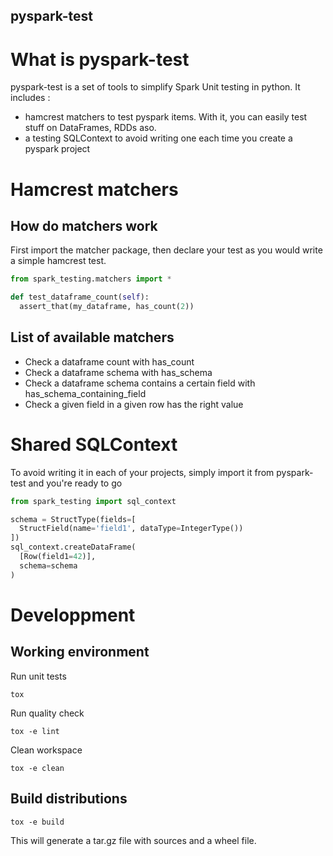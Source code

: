 ## pyspark-test

# What is pyspark-test

pyspark-test is a set of tools to simplify Spark Unit testing in python. It includes :

- hamcrest matchers to test  pyspark items. With it, you can easily test stuff on DataFrames, RDDs aso.
- a testing SQLContext to avoid writing one each time you create a pyspark project
 
# Hamcrest matchers

## How do matchers work

First import the matcher package, then declare your test as you would write a simple hamcrest test.

```python
from spark_testing.matchers import *

def test_dataframe_count(self):
  assert_that(my_dataframe, has_count(2))
```

## List of available matchers

- Check a dataframe count with has_count
- Check a dataframe schema with has_schema
- Check a dataframe schema contains a certain field with has_schema_containing_field
- Check a given field in a given row has the right value

# Shared SQLContext

To avoid writing it in each of your projects, simply import it from pyspark-test and you're ready to go

```python
from spark_testing import sql_context

schema = StructType(fields=[
  StructField(name='field1', dataType=IntegerType())
])
sql_context.createDataFrame(
  [Row(field1=42)], 
  schema=schema
)
```


# Developpment

## Working environment

Run unit tests

```
tox
```

Run quality check

```
tox -e lint
```

Clean workspace

```
tox -e clean
```

## Build distributions

```
tox -e build
```

This will generate a tar.gz file with sources and a wheel file.